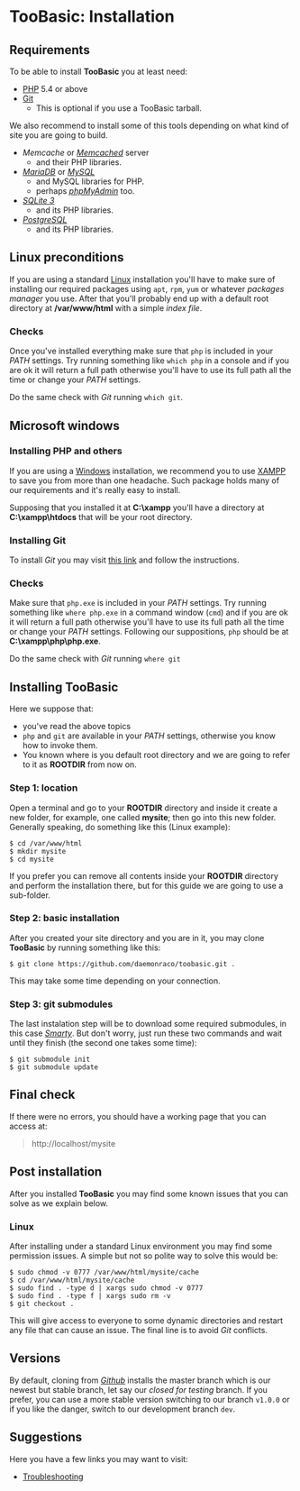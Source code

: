 # TooBasic: Installation
## Requirements
To be able to install __TooBasic__ you at least need:

* [PHP](http://php.net/) 5.4 or above
* [Git](https://git-scm.com/)
	* This is optional if you use a TooBasic tarball.

We also recommend to install some of this tools depending on what kind of site you
are going to build.

* _Memcache_ or [_Memcached_](http://memcached.org/) server
	* and their PHP libraries.
* [_MariaDB_](https://mariadb.org/) or [_MySQL_](https://www.mysql.com/)
	* and MySQL libraries for PHP.
	* perhaps [_phpMyAdmin_](https://www.phpmyadmin.net/) too.
* [_SQLite 3_](https://www.sqlite.org/)
	* and its PHP libraries.
* [_PostgreSQL_](http://www.postgresql.org/)
	* and its PHP libraries.

## Linux preconditions
If you are using a standard [Linux](https://www.linux.com/) installation you'll
have to make sure of installing our required packages using `apt`, `rpm`, `yum` or
whatever _packages manager_ you use.
After that you'll probably end up with a default root directory at
__/var/www/html__ with a simple _index file_.

### Checks
Once you've installed everything make sure that `php` is included in your _PATH_
settings.
Try running something like `which php` in a console and if you are ok it will
return a full path otherwise you'll have to use its full path all the time or
change your _PATH_ settings.

Do the same check with _Git_ running `which git`.

## Microsoft windows
### Installing PHP and others
If you are using a [Windows](http://www.microsoft.com/en-us/windows) installation,
we recommend you to use [XAMPP](https://www.apachefriends.org/index.html) to save
you from more than one headache.
Such package holds many of our requirements and it's really easy to install.

Supposing that you installed it at __C:\xampp__ you'll have a directory at
__C:\xampp\htdocs__ that will be your root directory.

### Installing Git
To install _Git_ you may visit [this link](https://git-scm.com/download/win) and
follow the instructions.

### Checks
Make sure that `php.exe` is included in your _PATH_ settings.
Try running something like `where php.exe` in a command window (`cmd`) and if you
are ok it will return a full path otherwise you'll have to use its full path all
the time or change your _PATH_ settings.
Following our suppositions, `php` should be at __C:\xampp\php\php.exe__.

Do the same check with _Git_ running `where git`

## Installing __TooBasic__
Here we suppose that:

* you've read the above topics
* `php` and `git` are available in your _PATH_ settings, otherwise you know how to
invoke them.
* You known where is you default root directory and we are going to refer to it as
__ROOTDIR__ from now on.

### Step 1: location
Open a terminal and go to your __ROOTDIR__ directory and inside it create a new
folder, for example, one called __mysite__; then go into this new folder.
Generally speaking, do something like this (Linux example):
```text
$ cd /var/www/html
$ mkdir mysite
$ cd mysite
```
If you prefer you can remove all contents inside your __ROOTDIR__ directory and
perform the installation there, but for this guide we are going to use a
sub-folder.

### Step 2: basic installation
After you created your site directory and you are in it, you may clone
__TooBasic__ by running something like this:
```text
$ git clone https://github.com/daemonraco/toobasic.git .
```
This may take some time depending on your connection.

### Step 3: git submodules
The last instalation step will be to download some required submodules, in this
case [_Smarty_](http://www.smarty.net/).
But don't worry, just run these two commands and wait until they finish (the
second one takes some time):
```text
$ git submodule init
$ git submodule update
```

## Final check
If there were no errors, you should have a working page that you can access at:

>http://localhost/mysite

## Post installation
After you installed __TooBasic__ you may find some known issues that you can solve
as we explain below.

### Linux
After installing under a standard Linux environment you may find some permission
issues.
A simple but not so polite way to solve this would be:
```text
$ sudo chmod -v 0777 /var/www/html/mysite/cache
$ cd /var/www/html/mysite/cache
$ sudo find . -type d | xargs sudo chmod -v 0777
$ sudo find . -type f | xargs sudo rm -v
$ git checkout .
```
This will give access to everyone to some dynamic directories and restart any file
that can cause an issue.
The final line is to avoid _Git_ conflicts.

## Versions
By default, cloning from [_Github_](https://github.com/) installs the master
branch which is our newest but stable branch, let say our _closed for testing_
branch.
If you prefer, you can use a more stable version switching to our branch `v1.0.0`
or if you like the danger, switch to our development branch `dev`.

## Suggestions
Here you have a few links you may want to visit:

* [Troubleshooting](troubleshooting.md)

<!--:GBSUMMARY:Basics:1:Installation:-->
